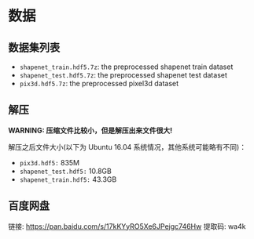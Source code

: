 # 数据

## 数据集列表

- `shapenet_train.hdf5.7z`: the preprocessed shapenet train dataset
- `shapenet_test.hdf5.7z`: the preprocessed shapenet test dataset
- `pix3d.hdf5.7z`: the preprocessed pixel3d dataset

## 解压
**WARNING: 压缩文件比较小，但是解压出来文件很大!**

解压之后文件大小(以下为 Ubuntu 16.04 系统情况，其他系统可能略有不同)：
- `pix3d.hdf5:` 835M
- `shapenet_test.hdf5:` 10.8GB
- `shapenet_train.hdf5:` 43.3GB

## 百度网盘
链接: https://pan.baidu.com/s/17kKYyRO5Xe6JPejgc746Hw 提取码: wa4k



